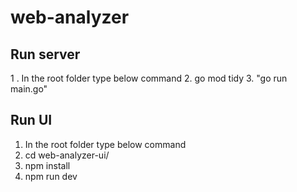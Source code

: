 # web-analyzer

Run server
------------
1 . In the root folder type below command
2.  go mod tidy
3. "go run main.go"


Run UI
------------
1. In the root folder type below command
2. cd web-analyzer-ui/
3. npm install
4. npm run dev